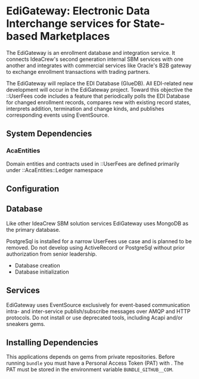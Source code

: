 # EdiGateway: Electronic Data Interchange services for State-based Marketplaces

The EdiGateway is an enrollment database and integration service. It connects IdeaCrew's second generation internal SBM services with one another and integrates with commercial services like Oracle's B2B gateway to exchange enrollment transactions with trading partners.

The EdiGateway will replace the EDI Database (GlueDB). All EDI-related new development
will occur in the EdiGateway project. Toward this objective the ::UserFees code includes a feature that periodically polls the EDI Database for changed enrollment records, compares new with existing record states, interprets addition, termination and change kinds, and publishes corresponding events using EventSource.

## System Dependencies

### AcaEntities

Domain entities and contracts used in ::UserFees are defined primarily under ::AcaEntities::Ledger namespace

## Configuration

## Database

Like other IdeaCrew SBM solution services EdiGateway uses MongoDB as the primary database.

PostgreSql is installed for a narrow UserFees use case and is planned to be removed. Do not develop using ActiveRecord or PostgreSql without prior authorization from senior leadership.

- Database creation
- Database initialization

## Services

EdiGateway uses EventSource exclusively for event-based communication intra- and inter-service publish/subscribe messages over AMQP and HTTP protocols. Do not install or use deprecated tools, including Acapi and/or sneakers gems.

## Installing Dependencies

This applications depends on gems from private repositories. Before running `bundle` you must have a Personal Access Token (PAT) with . The PAT must be stored in the environment variable `BUNDLE_GITHUB__COM`.